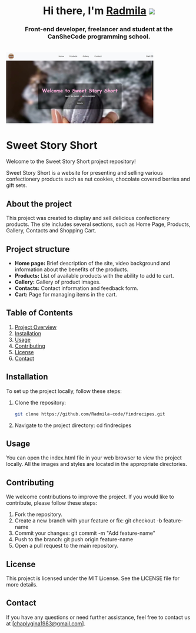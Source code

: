 <h1 align="center">Hi there, I'm <a href="https://radmila-code.glitch.me" target="_blank">Radmila</a> 
<img src="https://github.com/blackcater/blackcater/raw/main/images/Hi.gif" height="32"/></h1>
<h3 align="center">Front-end developer, freelancer and student at the CanSheCode programming school.</h3>
<br>

<img src="https://github.com/Radmila-code/sweet-story-short/blob/main/public/images/title.jpg" width="400px" alt="Title photo"/>

# Sweet Story Short

Welcome to the Sweet Story Short project repository!

Sweet Story Short is a website for presenting and selling various confectionery products such as nut cookies, chocolate covered berries and gift sets.

## About the project
This project was created to display and sell delicious confectionery products. The site includes several sections, such as Home Page, Products, Gallery, Contacts and Shopping Cart.

## Project structure 

- **Home page:** Brief description of the site, video background and information about the benefits of the products.
- **Products:** List of available products with the ability to add to cart.
- **Gallery:** Gallery of product images.
- **Contacts:** Contact information and feedback form.
- **Cart:** Page for managing items in the cart.

## Table of Contents

1. [Project Overview](#project-overview)
2. [Installation](#installation)
3. [Usage](#usage)
4. [Contributing](#contributing)
5. [License](#license)
6. [Contact](#contact)


## Installation

To set up the project locally, follow these steps:

1. Clone the repository:
   ```sh
   git clone https://github.com/Radmila-code/findrecipes.git
2. Navigate to the project directory:
cd findrecipes

## Usage
You can open the index.html file in your web browser to view the project locally. All the images and styles are located in the appropriate directories.

## Contributing 
We welcome contributions to improve the project. If you would like to contribute, please follow these steps:

  1. Fork the repository.
  2. Create a new branch with your feature or fix:
      git checkout -b feature-name
  3. Commit your changes:
      git commit -m "Add feature-name"
  4. Push to the branch:
      git push origin feature-name
  5. Open a pull request to the main repository.

## License 
This project is licensed under the MIT License. See the LICENSE file for more details.

## Contact
If you have any questions or need further assistance, feel free to contact us at [chaplygina1983@gmail.com].
